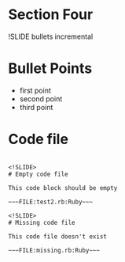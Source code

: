 <!SLIDE subsection>
# Section Four

!SLIDE bullets incremental
# Bullet Points

* first point
* second point
* third point

<!SLIDE>
# Code file

~~~FILE:test.rb:Ruby~~~

<!SLIDE>
# Empty code file

This code block should be empty

~~~FILE:test2.rb:Ruby~~~

<!SLIDE>
# Missing code file

This code file doesn't exist

~~~FILE:missing.rb:Ruby~~~

